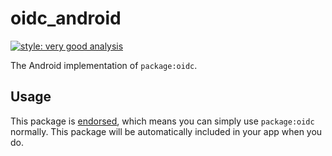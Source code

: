# oidc_android

[![style: very good analysis][very_good_analysis_badge]][very_good_analysis_link]

The Android implementation of `package:oidc`.

## Usage

This package is [endorsed][endorsed_link], which means you can simply use `package:oidc`
normally. This package will be automatically included in your app when you do.

[endorsed_link]: https://flutter.dev/docs/development/packages-and-plugins/developing-packages#endorsed-federated-plugin
[very_good_analysis_badge]: https://img.shields.io/badge/style-very_good_analysis-B22C89.svg
[very_good_analysis_link]: https://pub.dev/packages/very_good_analysis